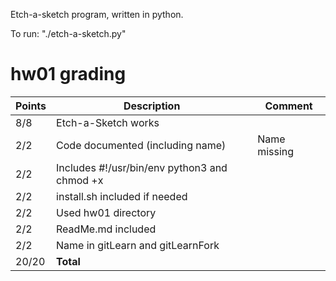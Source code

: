 Etch-a-sketch program, written in python.

To run: "./etch-a-sketch.py"

# hw01 grading

| Points      | Description | Comment
| ----------- | ----------- | -------
|  8/8 | Etch-a-Sketch works | 
|  2/2 | Code documented (including name) | Name missing
|  2/2 | Includes #!/usr/bin/env python3 and chmod +x |
|  2/2 | install.sh included if needed |
|  2/2 | Used hw01 directory |
|  2/2 | ReadMe.md included |
|  2/2 | Name in gitLearn and gitLearnFork | 
| 20/20 | **Total**